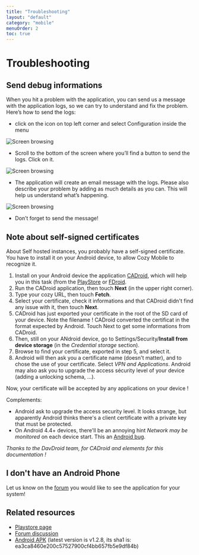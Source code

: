 ```yaml
---
title: "Troubleshooting"
layout: "default"
category: "mobile"
menuOrder: 2
toc: true
---
```


# Troubleshooting

## Send debug informations

When you hit a problem with the application, you can send us a message with the application logs, so we can try to understand and fix the problem.
Here’s how to send the logs:


 * click on the icon on top left corner and select Configuration inside the menu

![Screen browsing](/assets/images/mobile/logs_fr_01.png)

 * Scroll to the bottom of the screen where you’ll find a button to send the logs. Click on it.

![Screen browsing](/assets/images/mobile/logs_fr_02.png)

 * The application will create an email message with the logs. Please also describe your problem by adding as much details as you can. This will help us understand what’s happening.

![Screen browsing](/assets/images/mobile/logs_fr_03.png)

 * Don’t forget to send the message!


## Note about self-signed certificates
About Self hosted instances, you probably have a self-signed certificate. You have to install it on your Android device, to allow Cozy Mobile to recognize it.

1. Install on your Android device the application [CADroid](https://cadroid.bitfire.at/), which will help you in this task (from the [PlayStore](https://play.google.com/store/apps/details?id=at.bitfire.cadroid) or [FDroid](https://f-droid.org/repository/browse/?fdfilter=cadroid&fdid=at.bitfire.cadroid).
2. Run the CADroid application, then touch **Next** (in the upper right corner).
3. Type your cozy URL, then touch **Fetch**.
4. Select your certificate, check it informations and that CADroid didn't find any issue with it, then touch **Next**.
5. CADroid has just exported your certificate in the root of the SD card of your device. Note the filename ! CADroid converted the certificat in the format expected by Android. Touch Next to get some informations from CADroid.
6. Then, still on your ANdroid device, go to Settings/Security/**Install from device storage** (in the _Credential storage_ section).
7. Browse to find your certificate, exported in step 5, and select it.
8. Android will then ask you a certificate name (doesn't matter), and to chose the use of your certificate. Select _VPN and Applications_. Android may also ask you to upgrade the access sécurity level of your device (adding a unlocking  schema, ...).

Now, your certificate will be accepted by any applications on your device !

Complements:
* Android ask to upgrade the access security level. It looks strange, but apparently Android thinks there's a client certificate with a private key that must be protected.
* On Android 4.4+ devices, there'll be an annoying hint _Network may be monitored_ on each device start. This an [Android bug](https://code.google.com/p/android/issues/detail?id=62076).

_Thanks to the DavDroid team, for CADroid and elements for this documentation !_

## I don't have an Android Phone
Let us know on the [forum](https://forum.cozy.io/) you would like to see the application for your system!

## Related resources
* [Playstore page](https://play.google.com/store/apps/details?id=io.cozy.files_client&hl=)
* [Forum discussion](https://forum.cozy.io/t/i-tried-cozy-mobile/188)
* [Android APK](https://files.cozycloud.cc/android/CozyMobile_lastest.apk) (latest version is v1.2.8, its sha1 is: ea3ca8460e200c57527900cf4bb657fb5e9df84b)
